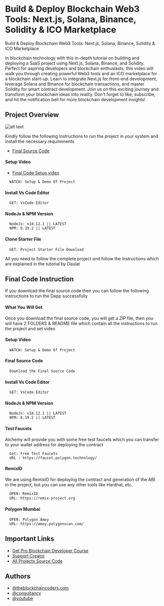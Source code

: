 # Build & Deploy Blockchain Web3 Tools: Next.js, Solana, Binance, Solidity & ICO Marketplace

Build & Deploy Blockchain Web3 Tools: Next.js, Solana, Binance, Solidity & ICO Marketplace

In blockchain technology with this in-depth tutorial on building and deploying a SaaS project using Next.js, Solana, Binance, and Solidity. Perfect for aspiring developers and blockchain enthusiasts, this video will walk you through creating powerful Web3 tools and an ICO marketplace for a blockchain start-up. Learn to integrate Next.js for front-end development, leverage Solana and Binance for blockchain transactions, and master Solidity for smart contract development. Join us on this exciting journey and transform your blockchain ideas into reality. Don't forget to like, subscribe, and hit the notification bell for more blockchain development insights!

## Project Overview

![alt text](https://www.daulathussain.com/wp-content/uploads/2024/06/Build-Deploy-Blockchain-Web3-Tools-Nextjs-Solana-Binance-Solidity-ICO-Marketplace.jpg)

Kindly follow the following Instructions to run the project in your system and install the necessary requirements

- [Final Source Code](<https://www.theblockchaincoders.com/sourceCode/how-to-build-and-deploy-your-token-presale-dapp-(ico)-in-2024-2025>)

#### Setup Video

- [Final Code Setup video](https://youtu.be/0TwuL8V9zUE?si=UFuWkzh-DofBndjp)

```https://code.visualstudio.com/download
  WATCH: Setup & Demo Of Project
```

#### Install Vs Code Editor

```https://code.visualstudio.com/download
  GET: VsCode Editor
```

#### NodeJs & NPM Version

```https://nodejs.org/en/download
  NodeJs: v18.12.1 || LATEST
  NPM: 8.19.2 || LATEST
```

#### Clone Starter File

```https://github.com/daulathussain/Airdrop-Crypto-Starter-File
  GET: Project Starter File Download
```

All you need to follow the complete project and follow the instructions which are explained in the tutorial by Daulat

## Final Code Instruction

If you download the final source code then you can follow the following instructions to run the Dapp successfully

#### What You Will Get

Once you download the final source code, you will get a ZIP file, then you will have 2 FOLDERS & README file which contain all the instructions to run the project and set video

#### Setup Video

```https://code.visualstudio.com/download
  WATCH: Setup & Demo Of Project
```

#### Final Source Code

```https://www.theblockchaincoders.com/SourceCode
  Download the Final Source Code
```

#### Install Vs Code Editor

```https://code.visualstudio.com/download
  GET: VsCode Editor
```

#### NodeJs & NPM Version

```https://nodejs.org/en/download
  NodeJs: v18.12.1 || LATEST
  NPM: 8.19.2 || LATEST
```

#### Test Faucets

Alchemy will provide you with some free test faucets which you can transfer to your wallet address for deploying the contract

```https://faucet.polygon.technology/
  Get: Free Test Faucets
  URL : https://faucet.polygon.technology/
```

#### RemixID

We are using RemixID for deploying the contract and generation of the ABI in the project, but you can use any other tools like Hardhat, etc.

```https://remix-project.org
  OPEN: RemixID
  URL: https://remix-project.org
```

#### Polygon Mumbai

```https://amoy.polygonscan.com/
  OPEN: Polygon Amoy
  URL: https://amoy.polygonscan.com/
```

## Important Links

- [Get Pro Blockchain Developer Course](https://www.theblockchaincoders.com/pro-nft-marketplace)
- [Support Creator](https://bit.ly/Support-Creator)
- [All Projects Source Code](https://www.theblockchaincoders.com/SourceCode)

## Authors

- [@theblockchaincoders.com](https://www.theblockchaincoders.com/)
- [@consultancy](https://www.theblockchaincoders.com/consultancy)
- [@youtube](https://www.youtube.com/@daulathussain)
